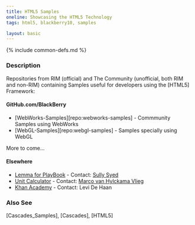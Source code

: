 ```yaml
---
title: HTML5 Samples
oneline: Showcasing the HTML5 Technology
tags: html5, blackberry10, samples

layout: basic
---
```

{% include common-defs.md %}

### Description
Repositories from RIM (official) and The Community (unofficial, both RIM and non-RIM)
containing Samples useful for developers using the [HTML5] Framework:

#### GitHub.com/BlackBerry

* [WebWorks-Samples][repo:webworks-samples] - Commmunity Samples using WebWorks
* [WebGL-Samples][repo:webgl-samples] - Samples specially using WebGL

More to come...

#### Elsewhere

* [Lemma for PlayBook](https://github.com/yllus/Lemma-for-the-BlackBerry-PlayBook "Lemma for the BlackBerry PlayBook") - Contact: [Sully Syed](http://yllus.com/)
* [Unit Calculator](https://github.com/TheMarco/Unit-Converter "Unit Calculator") - Contact: [Marco van Hylckama Vlieg](http://www.i-marco.nl/)
* [Khan Academy](https://github.com/levidehaan/KABook "A Khan Academy app for the Blackberry Playbook") - Contact: Levi De Haan

### Also See
[Cascades_Samples], [Cascades], [HTML5]

 
 

